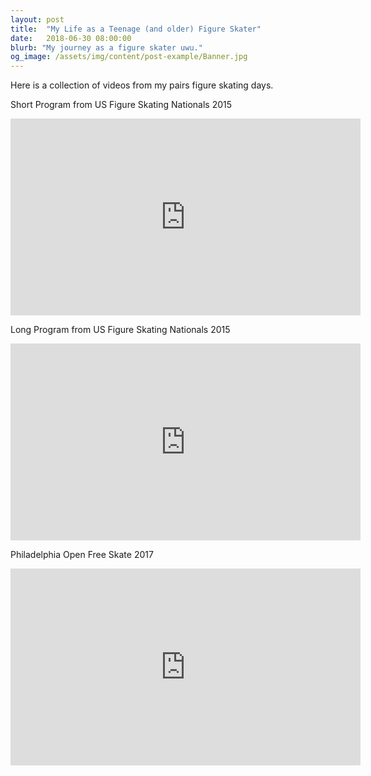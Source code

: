 ```yaml
---
layout: post
title:  "My Life as a Teenage (and older) Figure Skater"
date:   2018-06-30 08:00:00
blurb: "My journey as a figure skater uwu."
og_image: /assets/img/content/post-example/Banner.jpg
---
```


Here is a collection of videos from my pairs figure skating days.

Short Program from US Figure Skating Nationals 2015
<iframe width="560" height="315" src="https://www.youtube.com/embed/SPcLaO7JqTw" title="YouTube video player" frameborder="0" allow="accelerometer; autoplay; clipboard-write; encrypted-media; gyroscope; picture-in-picture" allowfullscreen></iframe>

Long Program from US Figure Skating Nationals 2015
 <iframe width="560" height="315" src="https://www.youtube.com/embed/iMWlaAD5bRk" title="YouTube video player" frameborder="0" allow="accelerometer; autoplay; clipboard-write; encrypted-media; gyroscope; picture-in-picture" allowfullscreen></iframe>

 Philadelphia Open Free Skate 2017
 <iframe width="560" height="315" src="https://www.youtube.com/embed/WsWgyhrWWvQ" title="YouTube video player" frameborder="0" allow="accelerometer; autoplay; clipboard-write; encrypted-media; gyroscope; picture-in-picture" allowfullscreen></iframe>

